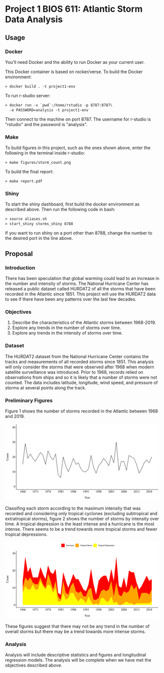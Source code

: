 Project 1 BIOS 611: Atlantic Storm Data Analysis
================================================

Usage
-----

### Docker

You'll need Docker and the ability to run Docker as your current user.

This Docker container is based on rocker/verse. To build the Docker environment:

    > docker build . -t project1-env
    
To run r-studio server:

    > docker run -v `pwd`:/home/rstudio -p 8787:8787\
      -e PASSWORD=analysis -t project1-env
    
Then connect to the machine on port 8787. The username for r-studio is "rstudio" and the password is "analysis".

### Make 

To build figures in this project, such as the ones shown above, enter the 
following in the terminal inside r-studio:

    > make figures/storm_count.png
    
To build the final report:

    > make report.pdf
    
### Shiny 

To start the shiny dashboard, first build the docker environment as described above. Then run the following code in bash:
  
    > source aliases.sh
    > start_shiny storms_shiny 8788
    
If you want to run shiny on a port other than 8788, change the number to the desired port in the line above. 
  
Proposal
--------

### Introduction

There has been speculation that global warming could lead to an increase in the 
number and intensity of storms. The National Hurricane Center has released a 
public dataset called HURDAT2 of all the storms that have been recorded in the
Atlantic since 1851. This project will use the HURDAT2 data to see if there have 
been any patterns over the last few decades. 

### Objectives

1. Describe the characteristics of the Atlantic storms between 1968-2019.
2. Explore any trends in the number of storms over time.
3. Explore any trends in the intensity of storms over time.

### Dataset 

The HURDAT2 dataset from the National Hurricane Center contains the tracks and 
measurements of all recorded storms since 1851. This analysis will only consider 
the storms that were observed after 1968 when modern satellite surveillance 
was introduced. Prior to 1968, records relied on observations from ships and so 
it is likely that a number of storms were not counted. The data includes 
latitude, longitude, wind speed, and pressure of storms at several points along 
the track.

### Preliminary Figures

Figure 1 shows the number of storms recorded in the Atlantic between 1968 and 
2019. 

![](assets/storm_count.png)

Classifing each storm according to the maximum intensity that was recorded and
considering only tropical cyclones (excluding subtropical and extratropical 
storms), figure 2 shows the number of storms by intensity over time. A 
tropical depression is the least intense and a hurricane is the most intense. 
There seems to be a trend towards more tropical storms and fewer tropical 
depressions.

![](assets/cyclone_count.png)

These figures suggest that there may not be any trend in the number of overall 
storms but there may be a trend towards more intense storms.

### Analysis

Analysis will include descriptive statistics and figures and longitudinal 
regression models. The analysis will be complete when we have met the objectives
described above.